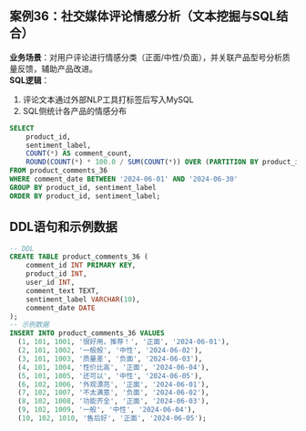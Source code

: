 ## 案例36：社交媒体评论情感分析（文本挖掘与SQL结合）  
**业务场景**：对用户评论进行情感分类（正面/中性/负面），并关联产品型号分析质量反馈，辅助产品改进。  
**SQL逻辑**：  
1. 评论文本通过外部NLP工具打标签后写入MySQL  
2. SQL侧统计各产品的情感分布

```sql
SELECT
    product_id,
    sentiment_label,
    COUNT(*) AS comment_count,
    ROUND(COUNT(*) * 100.0 / SUM(COUNT(*)) OVER (PARTITION BY product_id), 2) AS sentiment_percent
FROM product_comments_36
WHERE comment_date BETWEEN '2024-06-01' AND '2024-06-30'
GROUP BY product_id, sentiment_label
ORDER BY product_id, sentiment_label;
```

## DDL语句和示例数据
```sql
-- DDL
CREATE TABLE product_comments_36 (
    comment_id INT PRIMARY KEY,
    product_id INT,
    user_id INT,
    comment_text TEXT,
    sentiment_label VARCHAR(10),
    comment_date DATE
);
-- 示例数据
INSERT INTO product_comments_36 VALUES
  (1, 101, 1001, '很好用，推荐！', '正面', '2024-06-01'),
  (2, 101, 1002, '一般般', '中性', '2024-06-02'),
  (3, 101, 1003, '质量差', '负面', '2024-06-03'),
  (4, 101, 1004, '性价比高', '正面', '2024-06-04'),
  (5, 101, 1005, '还可以', '中性', '2024-06-05'),
  (6, 102, 1006, '外观漂亮', '正面', '2024-06-01'),
  (7, 102, 1007, '不太满意', '负面', '2024-06-02'),
  (8, 102, 1008, '功能齐全', '正面', '2024-06-03'),
  (9, 102, 1009, '一般', '中性', '2024-06-04'),
  (10, 102, 1010, '售后好', '正面', '2024-06-05');


``` 